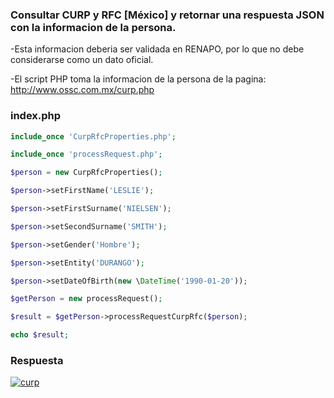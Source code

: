### Consultar CURP y RFC [México] y retornar una respuesta JSON con la informacion de la persona.


-Esta informacion deberia ser validada en RENAPO, por lo que no debe considerarse como un dato oficial. 

-El script PHP toma la informacion de la persona de la pagina: http://www.ossc.com.mx/curp.php


### index.php


```php
include_once 'CurpRfcProperties.php';

include_once 'processRequest.php';

$person = new CurpRfcProperties();

$person->setFirstName('LESLIE');

$person->setFirstSurname('NIELSEN');

$person->setSecondSurname('SMITH');

$person->setGender('Hombre');

$person->setEntity('DURANGO');

$person->setDateOfBirth(new \DateTime('1990-01-20'));

$getPerson = new processRequest();

$result = $getPerson->processRequestCurpRfc($person);

echo $result;

```
### Respuesta

<a href="https://ibb.co/gDyBin"><img src="https://image.ibb.co/mrkrin/curp.jpg" alt="curp" border="0"></a>
